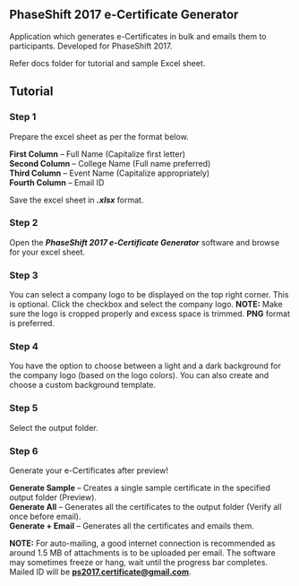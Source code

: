 ## PhaseShift 2017 e-Certificate Generator
Application which generates e-Certificates in bulk and emails them to participants. Developed for PhaseShift 2017.

Refer docs folder for tutorial and sample Excel sheet.

## Tutorial
### Step 1

Prepare the excel sheet as per the format below.

**First Column** – Full Name (Capitalize first letter)  
**Second Column** – College Name (Full name preferred)  
**Third Column** – Event Name (Capitalize appropriately)  
**Fourth Column** – Email ID

Save the excel sheet in ***.xlsx*** format.

### Step 2
Open the ***PhaseShift 2017 e-Certificate Generator*** software and browse for your excel sheet.

### Step 3
You can select a company logo to be displayed on the top right corner. This is optional. Click the checkbox and select the company logo. **NOTE:** Make sure the logo is cropped properly and excess space is trimmed. **PNG** format is preferred.

### Step 4
You have the option to choose between a light and a dark background for the company logo (based on the logo colors). You can also create and choose a custom background template.

### Step 5
Select the output folder.

### Step 6
Generate your e-Certificates after preview!

**Generate Sample** – Creates a single sample certificate in the specified output folder (Preview).  
**Generate All** – Generates all the certificates to the output folder (Verify all once before email).  
**Generate + Email** – Generates all the certificates and emails them. 

**NOTE:**  For auto-mailing, a good internet connection is recommended as around 1.5 MB of attachments is to be uploaded per email. The software may sometimes freeze or hang, wait until the progress bar completes. Mailed ID will be **ps2017.certificate@gmail.com**.
